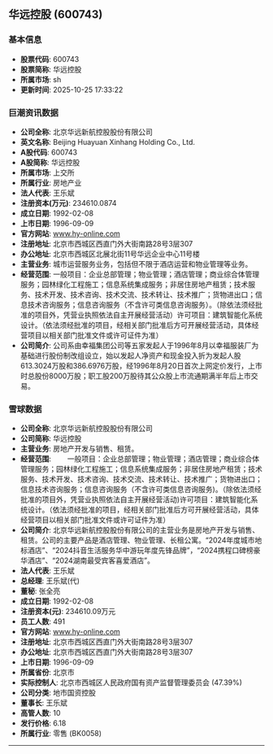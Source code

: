 ## 华远控股 (600743)

### 基本信息

- **股票代码**: 600743
- **股票简称**: 华远控股
- **所属市场**: sh
- **更新时间**: 2025-10-25 17:33:22

### 巨潮资讯数据

- **公司全称**: 北京华远新航控股股份有限公司
- **英文名称**: Beijing Huayuan Xinhang Holding Co., Ltd.
- **A股代码**: 600743
- **A股简称**: 华远控股
- **所属市场**: 上交所
- **所属行业**: 房地产业
- **法人代表**: 王乐斌
- **注册资本(万元)**: 234610.0874
- **成立日期**: 1992-02-08
- **上市日期**: 1996-09-09
- **官方网站**: www.hy-online.com
- **注册地址**: 北京市西城区西直门外大街南路28号3层307
- **办公地址**: 北京市西城区北展北街11号华远企业中心11号楼
- **主营业务**: 城市运营服务业务，包括但不限于酒店运营和物业管理等业务。
- **经营范围**: 一般项目：企业总部管理；物业管理；酒店管理；商业综合体管理服务；园林绿化工程施工；信息系统集成服务；非居住房地产租赁；技术服务、技术开发、技术咨询、技术交流、技术转让、技术推广；货物进出口；信息技术咨询服务；信息咨询服务（不含许可类信息咨询服务）。（除依法须经批准的项目外，凭营业执照依法自主开展经营活动）许可项目：建筑智能化系统设计。（依法须经批准的项目，经相关部门批准后方可开展经营活动，具体经营项目以相关部门批准文件或许可证件为准）
- **公司简介**: 公司系由幸福集团公司等五家发起人于1996年8月以幸福服装厂为基础进行股份制改组设立，始以发起人净资产和现金投入折为发起人股613.3024万股和386.6976万股，经1996年8月20日首次上网定价发行，上市时总股份8000万股；职工股200万股待其公众股上市流通期满半年后上市交易。

### 雪球数据

- **公司全称**: 北京华远新航控股股份有限公司
- **公司简称**: 华远控股
- **主营业务**: 房地产开发与销售、租赁。
- **经营范围**: 　　一般项目：企业总部管理；物业管理；酒店管理；商业综合体管理服务；园林绿化工程施工；信息系统集成服务；非居住房地产租赁；技术服务、技术开发、技术咨询、技术交流、技术转让、技术推广；货物进出口；信息技术咨询服务；信息咨询服务（不含许可类信息咨询服务)。（除依法须经批准的项目外，凭营业执照依法自主开展经营活动)许可项目：建筑智能化系统设计。（依法须经批准的项目，经相关部门批准后方可开展经营活动，具体经营项目以相关部门批准文件或许可证件为准）
- **公司简介**: 北京华远新航控股股份有限公司的主营业务是房地产开发与销售、租赁。公司的主要产品是酒店管理、物业管理、长租公寓。“2024年度城市地标酒店”、“2024抖音生活服务华中游玩年度先锋品牌”，“2024携程口碑榜豪华酒店”、“2024湖南最受宾客喜爱酒店”。
- **法人代表**: 王乐斌
- **总经理**: 王乐斌(代)
- **董秘**: 张全亮
- **成立日期**: 1992-02-08
- **注册资本(元)**: 234610.09万元
- **员工人数**: 491
- **官方网站**: www.hy-online.com
- **注册地址**: 北京市西城区西直门外大街南路28号3层307
- **办公地址**: 北京市西城区西直门外大街南路28号3层307
- **上市日期**: 1996-09-09
- **所属省份**: 北京市
- **实际控制人**: 北京市西城区人民政府国有资产监督管理委员会 (47.39%)
- **公司分类**: 地市国资控股
- **董事长**: 王乐斌
- **高管人数**: 10
- **发行价格**: 6.18
- **所属行业**: 零售 (BK0058)

---